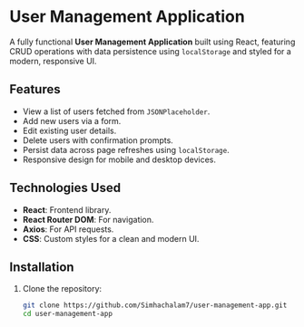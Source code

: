 # User Management Application

A fully functional **User Management Application** built using React, featuring CRUD operations with data persistence using `localStorage` and styled for a modern, responsive UI.

## Features

- View a list of users fetched from `JSONPlaceholder`.
- Add new users via a form.
- Edit existing user details.
- Delete users with confirmation prompts.
- Persist data across page refreshes using `localStorage`.
- Responsive design for mobile and desktop devices.

## Technologies Used

- **React**: Frontend library.
- **React Router DOM**: For navigation.
- **Axios**: For API requests.
- **CSS**: Custom styles for a clean and modern UI.

## Installation

1. Clone the repository:
   ```bash
   git clone https://github.com/Simhachalam7/user-management-app.git
   cd user-management-app
